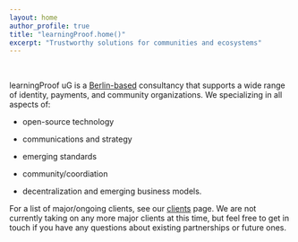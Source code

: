 ```yaml
---
layout: home
author_profile: true
title: "learningProof.home()"
excerpt: "Trustworthy solutions for communities and ecosystems"
---
```


<br>

learningProof uG is a [Berlin-based](/impressum/) consultancy that supports a wide range of identity, payments, and community organizations.  We specializing in all aspects of:

* open-source technology

* communications and strategy

* emerging standards 

* community/coordiation

* decentralization and emerging business models. 

For a list of major/ongoing clients, see our [clients](/clients/) page. We are not currently taking on any more major clients at this time, but feel free to get in touch if you have any questions about existing partnerships or future ones.
